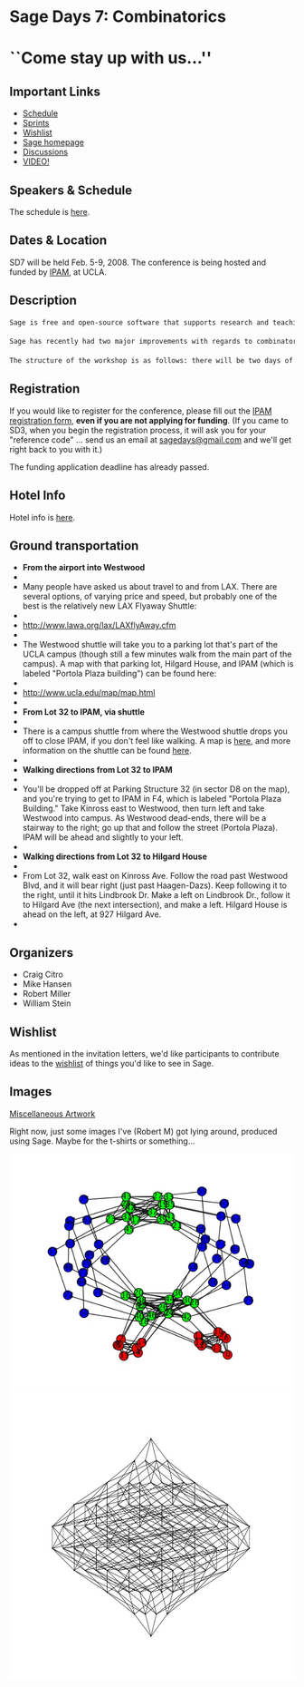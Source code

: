 

# Sage Days 7: Combinatorics


# ``Come stay up with us...''


## Important Links

* <a href="/days7/schedule">Schedule</a> 
* <a href="/days7/sprints">Sprints</a> 
* <a href="/days7/wishlist">Wishlist</a> 
* <a class="http" href="http://www.sagemath.org/">Sage homepage</a> 
* <a href="/days7/discussions">Discussions</a> 
* <a class="http" href="http://sage.math.washington.edu/home/was/sagedays7/medium/">VIDEO!</a> 

## Speakers & Schedule

The schedule is <a href="/days7/schedule">here</a>. 


## Dates & Location

SD7 will be held Feb. 5-9, 2008. The conference is being hosted and funded by <a class="http" href="http://www.ipam.ucla.edu">IPAM</a>, at UCLA. 


## Description


```txt
Sage is free and open-source software that supports research and teaching throughout mathematics. Both the Sage development model and the technology itself are distinguished by a strong emphasis on openness, community, cooperation, and collaboration: Sage is about building the car, not reinventing the wheel. Sage is several hundred thousand lines of new code that uses standard open source libraries and programs (such as GAP, Maxima, Singular, PARI, and Python) and more specialized libraries to create a unified and powerful open source mathematical software system.

Sage has recently had two major improvements with regards to combinatorics. First, Robert Miller and Emily Kirkman have used NetworkX to provide a huge amount of graph theory functionality in Sage, much more than is provided by NetworkX itself. In addition, Robert made the first open-source graph isomorphism checker, based on the same ideas as Nauty (which is currently available both independently and in MAGMA). Second, Mike Hansen has created a huge framework for working with combinatorics in Sage, with well over 30,000 lines of new code, including an extensive interface to Symmetrica.

The structure of the workshop is as follows: there will be two days of lectures followed by three days of intense working sessions. This will consist mostly of groups working to implement new functionality in Sage, or discussing design decisions for new features. If you are interested, we would be excited to have you stay and be involved in the coding sprints, but you shouldn't feel obliged to do so. (Based on past experience, we expect that roughly half the participants will stay for the whole conference.)
```

## Registration

If you would like to register for the conference, please fill out the <a class="https" href="https://www.ipam.ucla.edu/elements/choose.aspx?pc=sage2008">IPAM registration form</a>, **even if you are not applying for funding**. (If you came to SD3, when you begin the registration process, it will ask you for your "reference code" ... send us an email at <a href="mailto:sagedays@gmail.com">sagedays@gmail.com</a> and we'll get right back to you with it.) 

The funding application deadline has already passed. 


## Hotel Info

Hotel info is <a href="/days7/hotel">here</a>. 


## Ground transportation

* **From the airport into Westwood** 
* 
* Many people have asked us about travel to and from LAX. There are several options, of varying price and speed, but probably one of the best is the relatively new LAX Flyaway Shuttle: 
* 
* <a class="http" href="http://www.lawa.org/lax/LAXflyAway.cfm">http://www.lawa.org/lax/LAXflyAway.cfm</a> 
* 
* The Westwood shuttle will take you to a parking lot that's part of the UCLA campus (though still a few minutes walk from the main part of the campus). A map with that parking lot, Hilgard House, and IPAM (which is labeled "Portola Plaza building") can be found here: 
* 
* <a class="http" href="http://www.ucla.edu/map/map.html">http://www.ucla.edu/map/map.html</a> 
* 
* **From Lot 32 to IPAM, via shuttle** 
* 
* There is a campus shuttle from where the Westwood shuttle drops you off to close IPAM, if you don't feel like walking. A map is <a class="http" href="http://www.transportation.ucla.edu/portal/maps/cemap/CEMAP.htm">here</a>, and more information on the shuttle can be found <a class="http" href="http://map.ais.ucla.edu/portal/site/UCLA/menuitem.789d0eb6c76e7ef0d66b02ddf848344a/?vgnextoid=bd4aaad23985c010VgnVCM200000dd6643a4RCRD">here</a>. 
* 
* **Walking directions from Lot 32 to IPAM** 
* 
* You'll be dropped off at Parking Structure 32 (in sector D8 on the map), and you're trying to get to IPAM in F4, which is labeled "Portola Plaza Building." Take Kinross east to Westwood, then turn left and take Westwood into campus. As Westwood dead-ends, there will be a stairway to the right; go up that and follow the street (Portola Plaza). IPAM will be ahead and slightly to your left. 
* 
* **Walking directions from Lot 32 to Hilgard House** 
* 
* From Lot 32, walk east on Kinross Ave. Follow the road past Westwood Blvd, and it will bear right (just past Haagen-Dazs). Keep following it to the right, until it hits Lindbrook Dr. Make a left on Lindbrook Dr., follow it to Hilgard Ave (the next intersection), and make a left. Hilgard House is ahead on the left, at 927 Hilgard Ave.  
* 

## Organizers

* Craig Citro  
* Mike Hansen  
* Robert Miller  
* William Stein 

## Wishlist

As mentioned in the invitation letters, we'd like participants to contribute ideas to the <a href="/days7/wishlist">wishlist</a> of  things you'd like to see in Sage. 


## Images

<a href="/days7/misc_art">Miscellaneous Artwork</a> 

Right now, just some images I've (Robert M) got lying around, produced using Sage. Maybe for the t-shirts or something... 

![days7/bug.jpg](days7/bug.jpg) ![days7/counter.jpg](days7/counter.jpg) 
